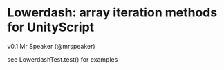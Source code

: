 # Lowerdash: array iteration methods for UnityScript

v0.1
Mr Speaker (@mrspeaker)

see LowerdashTest.test() for examples

